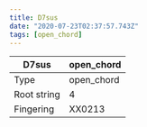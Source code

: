 ```yaml
---
title: D7sus
date: "2020-07-23T02:37:57.743Z"
tags: [open_chord]
---
```


|D7sus|open_chord|
|---|---|
|Type|open_chord|
|Root string|4|
|Fingering|XX0213|

